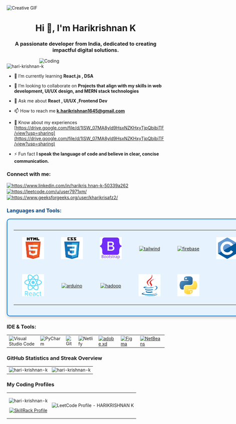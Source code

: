 <img src="https://ik.imagekit.io/dqizvwbln/Black%20and%20White%20Creative%20Profile%20Information%20LinkedIn%20Article%20Cover%20Image.gif?updatedAt=1737111766731" alt="Creative GIF" height="300" width="1700" />

<h1 align="center">Hi 👋, I'm Harikrishnan K</h1>
<h3 align="center">A passionate developer from India, dedicated to creating impactful digital solutions.</h3>
<img align="right" alt="Coding" width="400" src="https://user-images.githubusercontent.com/74038190/212749171-b84692a8-2b04-4e3b-93ca-ac14705da224.gif">



<p align="left"> <img src="https://komarev.com/ghpvc/?username=hari-krishnan-k&label=Profile%20views&color=0e75b6&style=flat" alt="hari-krishnan-k" /> </p>

- 🌱 I’m currently learning **React.js , DSA**

- 👯 I’m looking to collaborate on **Projects that align with my skills in web development, UI/UX design, and MERN stack technologies**

- 💬 Ask me about **React , UI/UX ,Frontend Dev**

- 📫 How to reach me **k.harikrishnan1645@gmail.com**

- 📄 Know about my experiences [https://drive.google.com/file/d/1lSW_07MA8yld9HsxNZKHxyTjpQbibiTF/view?usp=sharing](https://drive.google.com/file/d/1lSW_07MA8yld9HsxNZKHxyTjpQbibiTF/view?usp=sharing)

- ⚡ Fun fact **I speak the language of code and believe in clear, concise communication.**

<h3 align="left">Connect with me:</h3>
<p align="left">
<a href="https://linkedin.com/in/https://www.linkedin.com/in/harikris hnan-k-50339a262" target="blank"><img align="center" src="https://raw.githubusercontent.com/rahuldkjain/github-profile-readme-generator/master/src/images/icons/Social/linked-in-alt.svg" alt="https://www.linkedin.com/in/harikris hnan-k-50339a262" height="30" width="40" /></a>
<a href="https://www.leetcode.com/https://leetcode.com/u/Harikrish_K/" target="blank"><img align="center" src="https://raw.githubusercontent.com/rahuldkjain/github-profile-readme-generator/master/src/images/icons/Social/leet-code.svg" alt="https://leetcode.com/u/user7971xm/" height="30" width="40" /></a>
<a href="https://auth.geeksforgeeks.org/user/https://www.geeksforgeeks.org/user/kharikrisafz2/" target="blank"><img align="center" src="https://raw.githubusercontent.com/rahuldkjain/github-profile-readme-generator/master/src/images/icons/Social/geeks-for-geeks.svg" alt="https://www.geeksforgeeks.org/user/kharikrisafz2/" height="30" width="40" /></a>
</p>

<h3 align="left" style="color: #004080;">Languages and Tools:</h3>
<div style="width: 1200px; height: auto; background-color: #e6f3ff; border: 2px solid #0073e6; border-radius: 10px; padding: 20px; box-shadow: 0px 4px 10px rgba(0, 0, 0, 0.2);">
  <table style="width: 100%; text-align: center; border-spacing: 30px;">
    <tr>
      <td>
        <a href="https://www.w3.org/html/" target="_blank" rel="noreferrer">
          <img src="https://raw.githubusercontent.com/devicons/devicon/master/icons/html5/html5-original-wordmark.svg" alt="html5" width="70" height="70" style="margin: 20px;" />
        </a>
      </td>
      <td>
        <a href="https://www.w3schools.com/css/" target="_blank" rel="noreferrer">
          <img src="https://raw.githubusercontent.com/devicons/devicon/master/icons/css3/css3-original-wordmark.svg" alt="css3" width="70" height="70" style="margin: 20px;" />
        </a>
      </td>
      <td>
        <a href="https://getbootstrap.com" target="_blank" rel="noreferrer">
          <img src="https://raw.githubusercontent.com/devicons/devicon/master/icons/bootstrap/bootstrap-plain-wordmark.svg" alt="bootstrap" width="70" height="70" style="margin: 20px;" />
        </a>
      </td>
      <td>
        <a href="https://tailwindcss.com/" target="_blank" rel="noreferrer">
          <img src="https://www.vectorlogo.zone/logos/tailwindcss/tailwindcss-icon.svg" alt="tailwind" width="70" height="70" style="margin: 20px;" />
        </a>
      </td>
<!--       <td>
        <a href="https://www.figma.com/" target="_blank" rel="noreferrer">
          <img src="https://www.vectorlogo.zone/logos/figma/figma-icon.svg" alt="figma" width="70" height="70" style="margin: 20px;" />
        </a>
      </td> -->
      <td>
        <a href="https://firebase.google.com/" target="_blank" rel="noreferrer">
          <img src="https://www.vectorlogo.zone/logos/firebase/firebase-icon.svg" alt="firebase" width="70" height="70" style="margin: 20px;" />
        </a>
      </td>
        <td>
        <a href="https://en.wikipedia.org/wiki/C_(programming_language)" target="_blank" rel="noreferrer">
          <img src="https://raw.githubusercontent.com/devicons/devicon/master/icons/c/c-original.svg" alt="c programming" width="70" height="70" style="margin: 20px;" />
        </a>
      </td>
    </tr>
    <tr>
      <td>
        <a href="https://reactjs.org/" target="_blank" rel="noreferrer">
          <img src="https://raw.githubusercontent.com/devicons/devicon/master/icons/react/react-original-wordmark.svg" alt="react" width="70" height="70" style="margin: 20px;" />
        </a>
      </td>
      <td>
        <a href="https://www.arduino.cc/" target="_blank" rel="noreferrer">
          <img src="https://cdn.worldvectorlogo.com/logos/arduino-1.svg" alt="arduino" width="70" height="70" style="margin: 20px;" />
        </a>
      </td>
<!--       <td>
        <a href="https://git-scm.com/" target="_blank" rel="noreferrer">
          <img src="https://www.vectorlogo.zone/logos/git-scm/git-scm-icon.svg" alt="git" width="70" height="70" style="margin: 20px;" />
        </a>
      </td> -->
      <td>
        <a href="https://hadoop.apache.org/" target="_blank" rel="noreferrer">
          <img src="https://www.vectorlogo.zone/logos/apache_hadoop/apache_hadoop-icon.svg" alt="hadoop" width="70" height="70" style="margin: 20px;" />
        </a>
      </td>
      <td>
        <a href="https://www.java.com" target="_blank" rel="noreferrer">
          <img src="https://raw.githubusercontent.com/devicons/devicon/master/icons/java/java-original.svg" alt="java" width="70" height="70" style="margin: 20px;" />
        </a>
      </td>
      <td>
        <a href="https://www.python.org" target="_blank" rel="noreferrer">
          <img src="https://raw.githubusercontent.com/devicons/devicon/master/icons/python/python-original.svg" alt="python" width="70" height="70" style="margin: 20px;" />
        </a>
      </td>
<!--       <td>
        <a href="https://www.adobe.com/products/xd.html" target="_blank" rel="noreferrer">
          <img src="https://upload.wikimedia.org/wikipedia/commons/c/c2/Adobe_XD_CC_icon.svg" alt="adobe xd" width="70" height="70" style="margin: 20px;" />
        </a>
      </td> -->
    </tr>
 
  </table>
</div>



<h3 align="left">IDE & Tools:</h3>
<table class="min-w-full table-auto border-collapse">
  <tbody class="bg-[#D6EEEE]">
    <tr class="flex justify-around">
      <td class="p-4 flex justify-center">
        <img class="w-16 h-16" src="https://img.icons8.com/color/48/000000/visual-studio-code-2019.png" alt="Visual Studio Code"/>
      </td>
      <td class="p-4 flex justify-center">
        <img class="w-16 h-16" src="https://img.icons8.com/color/48/000000/pycharm.png" alt="PyCharm"/>
      </td>
      <td class="p-4 flex justify-center">
        <img class="w-16 h-16" src="https://img.icons8.com/color/50/000000/git.png" alt="Git"/>
      </td>
      <td class="p-4 flex justify-center">
        <img class="w-16 h-16" src="https://img.shields.io/badge/Netlify-00C7B7?style=for-the-badge&logo=netlify&logoColor=white" alt="Netlify"/>
      </td>
      <td class="p-4 flex justify-center">
        <a href="https://www.adobe.com/products/xd.html" target="_blank" rel="noreferrer">
      <img src="https://upload.wikimedia.org/wikipedia/commons/c/c2/Adobe_XD_CC_icon.svg" alt="adobe xd" width="50" height="50" ;" />  </a>
      </td>
      <td class="p-4 flex justify-center">
        <a href="https://www.figma.com/" target="_blank" rel="noreferrer">
          <img class="w-16 h-16" src="https://www.vectorlogo.zone/logos/figma/figma-icon.svg" alt="Figma" width="50" height="50" />
        </a>
      </td>
            <td class="p-4 flex justify-center">
        <a href="https://netbeans.apache.org/" target="_blank" rel="noreferrer">
          <img class="w-16 h-16" src="https://upload.wikimedia.org/wikipedia/commons/9/98/Apache_NetBeans_Logo.svg" width="50" height="50" alt="NetBeans" />
        </a>
      </td>
    </tr>
  </tbody>
</table>

<h3 align="left">GitHub Statistics and Streak Overview</h3>

<table style="width: 100%; text-align: center;">
  <tr>
    <td>
      <img src="https://github-readme-streak-stats.herokuapp.com/?user=hari-krishnan-k&" alt="hari-krishnan-k" />
    </td>
    <td>
      <img src="https://github-readme-stats.vercel.app/api?username=hari-krishnan-k&show_icons=true&locale=en" alt="hari-krishnan-k" />
    </td>
  </tr>
</table>





<h3 align="left">My Coding Profiles</h3>

<table style="width: 100%; text-align: center;">
  <tr>
    <td>
      <!-- First Column: GitHub ReadMe Stats & SkillRack Profile -->
      <p>
        <img src="https://github-readme-stats.vercel.app/api/top-langs?username=hari-krishnan-k&show_icons=true&locale=en&layout=compact" alt="hari-krishnan-k" />
      </p>
      <p>
        <a href="http://www.skillrack.com/profile/403970/6dfb481ae0e117259be2491504038176ad874700" target="_blank">
          <img src="https://img.shields.io/badge/SkillRack-Profile-blue?style=for-the-badge&logo=appveyor&logoColor=white" alt="SkillRack Profile" />
        </a>
      </p>
    </td>
    <td>
 <img src="https://leetcard.jacoblin.cool/Harikrish_K" alt="LeetCode Profile - HARIKRISHNAN K" />
    </td>
  </tr>
</table>





